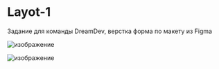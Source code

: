 # Layot-1

Задание для команды DreamDev, верстка форма по макету из Figma

![изображение](https://user-images.githubusercontent.com/88831850/143781464-4e1300bd-507b-4f7f-b1ce-d5d27a8d828a.png)


![изображение](https://user-images.githubusercontent.com/88831850/143781467-28f2fdd3-e1d7-4e52-b289-45144c2baafb.png)

